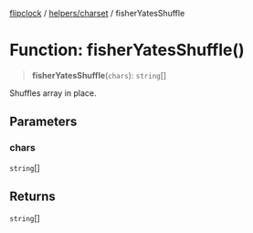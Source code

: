 [flipclock](../../../index.md) / [helpers/charset](../index.md) / fisherYatesShuffle

# Function: fisherYatesShuffle()

> **fisherYatesShuffle**(`chars`): `string`[]

Shuffles array in place.

## Parameters

### chars

`string`[]

## Returns

`string`[]
